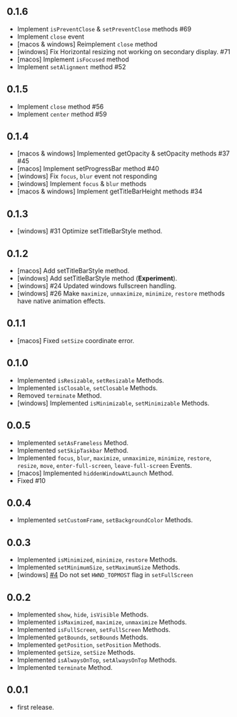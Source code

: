 ## 0.1.6

- Implement `isPreventClose` & `setPreventClose` methods #69
- Implement `close` event
- [macos & windows] Reimplement `close` method
- [windows] Fix Horizontal resizing not working on secondary display. #71
- [macos] Implement `isFocused` method
- Implement `setAlignment` method #52

## 0.1.5

- Implement `close` method #56
- Implement `center` method #59

## 0.1.4

- [macos & windows] Implemented getOpacity & setOpacity methods #37 #45
- [macos] Implement setProgressBar method #40
- [windows] Fix `focus`, `blur` event not responding
- [windows] Implement `focus` & `blur` methods
- [macos & windows] Implement getTitleBarHeight methods #34

## 0.1.3

- [windows] #31 Optimize setTitleBarStyle method.

## 0.1.2

- [macos] Add setTitleBarStyle method.
- [windows] Add setTitleBarStyle method (**Experiment**).
- [windows] #24 Updated windows fullscreen handling.
- [windows] #26 Make `maximize`, `unmaximize`, `minimize`, `restore` methods have native animation effects.

## 0.1.1

- [macos] Fixed `setSize` coordinate error.

## 0.1.0

- Implemented `isResizable`, `setResizable` Methods.
- Implemented `isClosable`, `setClosable` Methods.
- Removed `terminate` Method.
- [windows] Implemented `isMinimizable`, `setMinimizable` Methods.

## 0.0.5

- Implemented `setAsFrameless` Method.
- Implemented `setSkipTaskbar` Method.
- Implemented `focus`, `blur`, `maximize`, `unmaximize`, `minimize`, `restore`, `resize`, `move`, `enter-full-screen`, `leave-full-screen` Events.
- [macos] Implemented `hiddenWindowAtLaunch` Method.
- Fixed #10 

## 0.0.4

- Implemented `setCustomFrame`, `setBackgroundColor` Methods.

## 0.0.3

- Implemented `isMinimized`, `minimize`, `restore` Methods.
- Implemented `setMinimumSize`, `setMaximumSize` Methods.
- [windows] [#4](https://github.com/leanflutter/window_manager/issues/4) Do not set `HWND_TOPMOST` flag in `setFullScreen`

## 0.0.2

- Implemented `show`, `hide`, `isVisible` Methods.
- Implemented `isMaximized`, `maximize`, `unmaximize` Methods.
- Implemented `isFullScreen`, `setFullScreen` Methods.
- Implemented `getBounds`, `setBounds` Methods.
- Implemented `getPosition`, `setPosition` Methods.
- Implemented `getSize`, `setSize` Methods.
- Implemented `isAlwaysOnTop`, `setAlwaysOnTop` Methods.
- Implemented `terminate` Method.

## 0.0.1

- first release.

